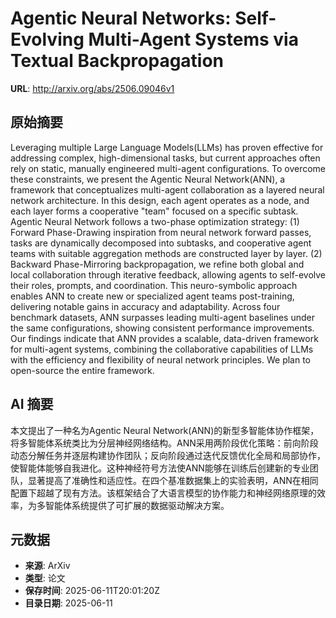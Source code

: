 # Agentic Neural Networks: Self-Evolving Multi-Agent Systems via Textual Backpropagation

**URL**: http://arxiv.org/abs/2506.09046v1

## 原始摘要

Leveraging multiple Large Language Models(LLMs) has proven effective for
addressing complex, high-dimensional tasks, but current approaches often rely
on static, manually engineered multi-agent configurations. To overcome these
constraints, we present the Agentic Neural Network(ANN), a framework that
conceptualizes multi-agent collaboration as a layered neural network
architecture. In this design, each agent operates as a node, and each layer
forms a cooperative "team" focused on a specific subtask. Agentic Neural
Network follows a two-phase optimization strategy: (1) Forward Phase-Drawing
inspiration from neural network forward passes, tasks are dynamically
decomposed into subtasks, and cooperative agent teams with suitable aggregation
methods are constructed layer by layer. (2) Backward Phase-Mirroring
backpropagation, we refine both global and local collaboration through
iterative feedback, allowing agents to self-evolve their roles, prompts, and
coordination. This neuro-symbolic approach enables ANN to create new or
specialized agent teams post-training, delivering notable gains in accuracy and
adaptability. Across four benchmark datasets, ANN surpasses leading multi-agent
baselines under the same configurations, showing consistent performance
improvements. Our findings indicate that ANN provides a scalable, data-driven
framework for multi-agent systems, combining the collaborative capabilities of
LLMs with the efficiency and flexibility of neural network principles. We plan
to open-source the entire framework.


## AI 摘要

本文提出了一种名为Agentic Neural Network(ANN)的新型多智能体协作框架，将多智能体系统类比为分层神经网络结构。ANN采用两阶段优化策略：前向阶段动态分解任务并逐层构建协作团队；反向阶段通过迭代反馈优化全局和局部协作，使智能体能够自我进化。这种神经符号方法使ANN能够在训练后创建新的专业团队，显著提高了准确性和适应性。在四个基准数据集上的实验表明，ANN在相同配置下超越了现有方法。该框架结合了大语言模型的协作能力和神经网络原理的效率，为多智能体系统提供了可扩展的数据驱动解决方案。

## 元数据

- **来源**: ArXiv
- **类型**: 论文
- **保存时间**: 2025-06-11T20:01:20Z
- **目录日期**: 2025-06-11
